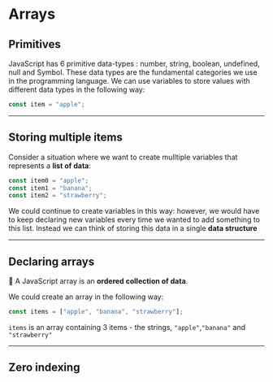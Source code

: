 # Arrays

## Primitives

JavaScript has 6 primitive data-types : number, string, boolean, undefined, null and Symbol. These data types are the fundamental categories we use in the programming language. We can use variables to store values with different data types in the following way:

```js
const item = "apple";
```

---

## Storing multiple items

Consider a situation where we want to create mulltiple variables that represents a **list of data**:

```js
const item0 = "apple";
const item1 = "banana";
const item2 = "strawberry";
```

We could continue to create variables in this way: however, we would have to keep declaring new variables every time we wanted to add something to this list. Instead we can think of storing this data in a single **data structure**

---

## Declaring arrays

🔑 A JavaScript array is an **ordered collection of data**.

We could create an array in the following way:

```js
const items = ["apple", "banana", "strawberry"];
```

`items` is an array containing 3 items - the strings, `"apple"`,`"banana"` and `"strawberry"`

---

## Zero indexing
